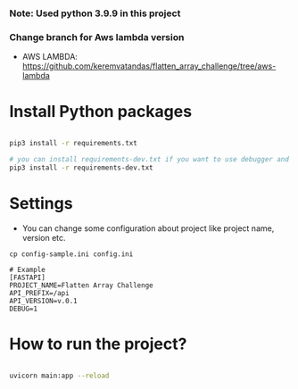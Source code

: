 ### Note: Used python 3.9.9 in this project


### Change branch for Aws lambda version
- AWS LAMBDA: https://github.com/keremvatandas/flatten_array_challenge/tree/aws-lambda

# Install Python packages

```bash

pip3 install -r requirements.txt

# you can install requirements-dev.txt if you want to use debugger and some dev packages
pip3 install -r requirements-dev.txt

```

# Settings

- You can change some configuration about project like project name, version etc.

```
cp config-sample.ini config.ini

# Example
[FASTAPI]
PROJECT_NAME=Flatten Array Challenge
API_PREFIX=/api
API_VERSION=v.0.1
DEBUG=1
```


# How to run the project?

``` bash

uvicorn main:app --reload

```
